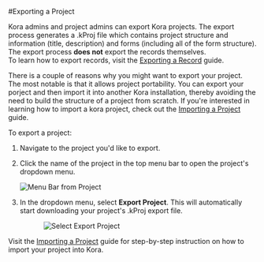 #Exporting a Project

Kora admins and project admins can export Kora projects.  The export process generates a .kProj file which contains project structure and information (title, description) and forms (including all of the form structure).  The export process **does not** export the records themselves.  
To learn how to export records, visit the [Exporting a Record](../records/exporting_a_record.md) guide.

There is a couple of reasons why you might want to export your project.  The most notable is that it allows project portability.  You can export your porject and then import it into another Kora installation, thereby avoiding the need to build the structure of a project from scratch.  If you're interested in learning how to import a kora project, check out the [Importing a Project](../project/importing_a_project.md) guide.

To export a project:

1. Navigate to the project you'd like to export.

2. Click the name of the project in the top menu bar to open the project's dropdown menu.

    <img style="display:block;margin:auto;max-width:100%" src="../projects-img/exporting_a_project_1_annotated.png" title="Menu Bar from Project">

3. In the dropdown menu, select **Export Project**. This will automatically start downloading your project's .kProj export file.

    <img style="display:block;margin:auto;max-width:80%" src="../projects-img/exporting_a_project_2_annotated.png" title="Select Export Project">

Visit the [Importing a Project](../projects/importing_a_project.md) guide for step-by-step instruction on how to import your project into Kora.
